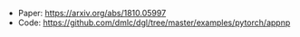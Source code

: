 * Paper: https://arxiv.org/abs/1810.05997
* Code: https://github.com/dmlc/dgl/tree/master/examples/pytorch/appnp

